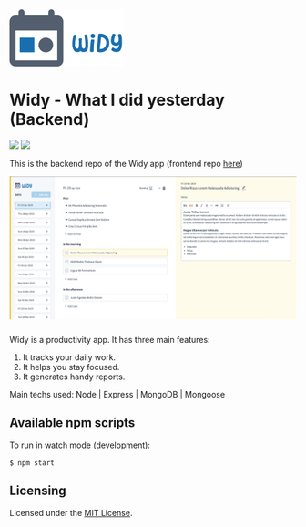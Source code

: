 <img src="https://raw.githubusercontent.com/jcmnunes/widy-frontend/master/src/images/logo_full.png" width="200px" height="100px">

# Widy - What I did yesterday (Backend)

<div>
    <a href="https://github.com/prettier/prettier"><img src="https://img.shields.io/badge/code_style-prettier-ff69b4.svg?style=flat-square" /></a>
    <a href="https://github.com/styled-components/styled-components"><img src="https://img.shields.io/badge/style-%F0%9F%92%85%20styled--components-orange.svg?colorB=daa357&colorA=db748e" /></a>
</div>

This is the backend repo of the Widy app (frontend repo
[here](https://github.com/jcmnunes/widy-frontend))

<div style="margin-bottom: 24px">
    <img src="https://raw.githubusercontent.com/jcmnunes/widy-frontend/master/src/images/eod_screenshot.png" width="800px">
</div>

Widy is a productivity app. It has three main features:

1. It tracks your daily work.
2. It helps you stay focused.
3. It generates handy reports.

Main techs used: Node | Express | MongoDB | Mongoose

## Available npm scripts

To run in watch mode (development):

```
$ npm start
```

## Licensing

Licensed under the [MIT License](./LICENSE).
